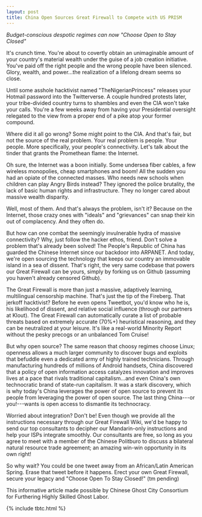 ```yaml
---
layout: post
title: China Open Sources Great Firewall to Compete with US PRISM
---
```


*Budget-conscious despotic regimes can now "Choose Open to Stay Closed"*

It's crunch time. You're about to covertly obtain an unimaginable amount of your country's material wealth under the guise of a job creation initiative. You've paid off the right people and the wrong people have been silenced. Glory, wealth, and power...the realization of a lifelong dream seems so close.

Until some asshole hacktivist named "TheNigerianPrincess" releases your Hotmail password into the Twitterverse. A couple hundred protests later, your tribe-divided country turns to shambles and even the CIA won't take your calls. You're a few weeks away from having your Presidential oversight relegated to the view from a proper end of a pike atop your former compound.

Where did it all go wrong? Some might point to the CIA. And that's fair, but not the source of the real problem. Your real problem is people. Your people. More specifically, your people's connectivity. Let's talk about the tinder that grants the Promethean flame: the Internet.

Oh sure, the Internet was a boon initially. Some undersea fiber cables, a few wireless monopolies, cheap smartphones and boom! All the sudden you had an opiate of the connected masses. Who needs new schools when children can play Angry Birds instead? They ignored the police brutality, the lack of basic human rights and infrastructure. They no longer cared about massive wealth disparity.

Well, most of them. And that's always the problem, isn't it? Because on the Internet, those crazy ones with "ideals" and "grievances" can snap their kin out of complacency. And they often do.

But how can one combat the seemingly invulnerable hydra of massive connectivity? Why, just follow the hacker ethos, friend. Don't solve a problem that's already been solved! The People's Republic of China has guarded the Chinese Internet since our backdoor into ARPANET. And today, we're open sourcing the technology that keeps our country an immovable island in a sea of dissent. That's right, the very same codebase that powers our Great Firewall can be yours, simply by forking us on Github (assuming you haven't already censored Github).

The Great Firewall is more than just a massive, adaptively learning, multilingual censorship machine. That's just the tip of the Fireberg. That jerkoff hacktivist? Before he even opens Tweetbot, you'd know who he is, his likelihood of dissent, and relative social influence (through our partners at Klout). The Great Firewall can automatically curate a list of probable threats based on extremely accurate (70%+) heuristical reasoning, and they can be neutralized at your leisure. It's like a real-world Minority Report without the pesky precogs or an unbalanced Tom Cruise!

But why open source? The same reason that choosy regimes choose Linux; openness allows a much larger community to discover bugs and exploits that befuddle even a dedicated army of highly trained technicians. Through manufacturing hundreds of millions of Android handsets, China discovered that a policy of open information access catalyzes innovation and improves lives at a pace that rivals traditional capitalism...and even China's own technocratic brand of state-run capitalism. It was a stark discovery, which is why today's China leverages the power of open source to prevent its people from leveraging the power of open source. The last thing China---or you!---wants is open access to dismantle its technocracy.

Worried about integration? Don't be! Even though we provide all the instructions necessary through our Great Firewall Wiki, we'd be happy to send our top consultants to decipher our Mandarin-only instructions and help your ISPs integrate smoothly. Our consultants are free, so long as you agree to meet with a member of the Chinese Politburo to discuss a bilateral natural resource trade agreement; an amazing win-win opportunity in its own right!

So why wait? You could be one tweet away from an African/Latin American Spring. Erase that tweet before it happens. Erect your own Great Firewall, secure your legacy and "Choose Open To Stay Closed!" (tm pending)

This informative article made possible by Chinese Ghost City Consortium for Furthering Highly Skilled Ghost Labor.

{% include tbtc.html %}
